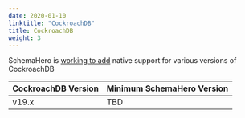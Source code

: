 ```yaml
---
date: 2020-01-10
linktitle: "CockroachDB"
title: CockroachDB
weight: 3
---
```


SchemaHero is [working to add](https://github.com/schemahero/schemahero/pull/86) native support for various versions of CockroachDB

| CockroachDB Version | Minimum SchemaHero Version |
|------------------|------------|
| v19.x | TBD |
